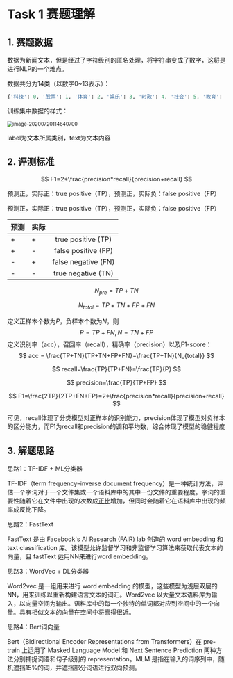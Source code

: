 # Task 1 赛题理解

## 1. 赛题数据

数据为新闻文本，但是经过了字符级别的匿名处理，将字符串变成了数字，这将是进行NLP的一个难点。

数据共分为14类（以数字0~13表示）：

```python
{'科技': 0, '股票': 1, '体育': 2, '娱乐': 3, '时政': 4, '社会': 5, '教育': 6, '财经': 7, '家居': 8, '游戏': 9, '房产': 10, '时尚': 11, '彩票': 12, '星座': 13}
```

训练集中数据的样式：

<img src="C:\Users\Yixin\AppData\Roaming\Typora\typora-user-images\image-20200720114640700.png" alt="image-20200720114640700" style="zoom:80%;" />

label为文本所属类别，text为文本内容

## 2. 评测标准

$$
F1=2*\frac{precision*recall}{precision+recall}
$$

预测正，实际正：true positive（TP），预测正，实际负：false positive（FP）

预测正，实际正：true positive（TP），预测正，实际负：false positive（FP）

| 预测 | 实际 |                     |
| ---- | ---- | :-----------------: |
| +    | +    | true positive (TP)  |
| +    | -    | false positive (FP) |
| -    | +    | false negative (FN) |
| -    | -    | true negative (TN)  |

$$
N_{pre}=TP+TN
$$

$$
N_{total}=TP+TN+FP+FN
$$

定义正样本个数为*P*，负样本个数为*N*，则
$$
P = TP+FN, N=TN+FP
$$
定义识别率（acc），召回率（recall），精确率（precision）以及F1-score：
$$
acc = \frac{TP+TN}{TP+TN+FP+FN}=\frac{TP+TN}{N_{total}}
$$

$$
recall=\frac{TP}{TP+FN}=\frac{TP}{P}
$$

$$
precision=\frac{TP}{TP+FP}
$$

$$
F1=\frac{2TP}{2TP+FN+FP}=2*\frac{precision*recall}{precision+recall}
$$

可见，recall体现了分类模型对正样本的识别能力，precision体现了模型对负样本的区分能力，而F1为recall和precision的调和平均数，综合体现了模型的稳健程度

## 3. 解题思路

思路1：TF-IDF + ML分类器

TF-IDF（term frequency–inverse document frequency）是一种统计方法，评估一个字词对于一个文件集或一个语料库中的其中一份文件的重要程度。字词的重要性随着它在文件中出现的次数成[正比](https://zh.wikipedia.org/wiki/正比)增加，但同时会随着它在语料库中出现的频率成反比下降。

思路2：FastText

FastText 是由 Facebook's AI Research (FAIR) lab 创造的 word embedding 和 text classification 库。该模型允许监督学习和非监督学习算法来获取代表文本的向量，且 fastText 运用NN来进行word embedding。

思路3：WordVec + DL分类器

Word2vec 是一组用来进行 word embedding 的模型，这些模型为浅层双层的NN，用来训练以重新构建语言文本的词汇。Word2vec 以大量文本语料库为输入，以向量空间为输出。语料库中的每一个独特的单词都对应到空间中的一个向量。具有相似文本的向量在空间中将离得很近。

思路4：Bert词向量

Bert（Bidirectional Encoder Representations from Transformers）在 pre-train 上运用了 Masked Language Model 和 Next Sentence Prediction 两种方法分别捕捉词语和句子级别的 representation。MLM 是指在输入的词序列中，随机遮挡15%的词，并遮挡部分词语进行双向预测。








